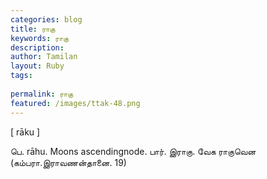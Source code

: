 ```yaml
---
categories: blog
title: ராகு
keywords: ராகு
description: 
author: Tamilan
layout: Ruby
tags: 
 
permalink: ராகு
featured: /images/ttak-48.png
---
```

  
[ rāku ]  
  
பெ. rāhu. Moons ascendingnode. பார். இராகு. வேக ராகுவென (கம்பரா.இராவணன்தானை. 19)